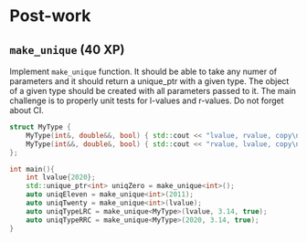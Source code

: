 # Post-work

## `make_unique` (40 XP)

Implement `make_unique` function. It should be able to take any numer of parameters and it should return a unique_ptr with a given type. The object of a given type should be created with all parameters passed to it.
The main challenge is to properly unit tests for l-values and r-values. Do not forget about CI.

```cpp
struct MyType {
    MyType(int&, double&&, bool) { std::cout << "lvalue, rvalue, copy\n"; }
    MyType(int&&, double&, bool) { std::cout << "rvalue, lvalue, copy\n"; }
};

int main(){
    int lvalue{2020};
    std::unique_ptr<int> uniqZero = make_unique<int>();
    auto uniqEleven = make_unique<int>(2011);
    auto uniqTwenty = make_unique<int>(lvalue);
    auto uniqTypeLRC = make_unique<MyType>(lvalue, 3.14, true);
    auto uniqTypeRRC = make_unique<MyType>(2020, 3.14, true);
}
```
